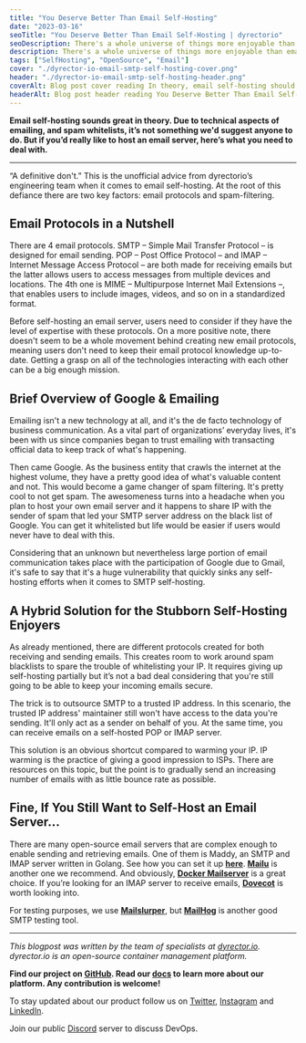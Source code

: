 ```yaml
---
title: "You Deserve Better Than Email Self-Hosting"
date: "2023-03-16"
seoTitle: "You Deserve Better Than Email Self-Hosting | dyrectorio"
seoDescription: There's a whole universe of things more enjoyable than email self-hosting. But if you'd still like to host an email server, here's all you need to know.
description: There's a whole universe of things more enjoyable than email self-hosting. But if you'd still like to host an email server, here's all you need to know.
tags: ["SelfHosting", "OpenSource", "Email"]
cover: "./dyrector-io-email-smtp-self-hosting-cover.png"
header: "./dyrector-io-email-smtp-self-hosting-header.png"
coverAlt: Blog post cover reading In theory, email self-hosting should be amazing. But there are technical and business issues that make it so difficult we can't tell you enough times to never do it.
headerAlt: Blog post header reading You Deserve Better Than Email Self-Hosting.
---
```


**Email self-hosting sounds great in theory. Due to technical aspects of emailing, and spam whitelists, it’s not something we'd suggest anyone to do. But if you’d really like to host an email server, here’s what you need to deal with.**

---

“A definitive don't.” This is the unofficial advice from dyrectorio’s engineering team when it comes to email self-hosting. At the root of this defiance there are two key factors: email protocols and spam-filtering.

## Email Protocols in a Nutshell

There are 4 email protocols. SMTP – Simple Mail Transfer Protocol – is designed for email sending. POP – Post Office Protocol – and IMAP – Internet Message Access Protocol – are both made for receiving emails but the latter allows users to access messages from multiple devices and locations. The 4th one is MIME – Multipurpose Internet Mail Extensions –, that enables users to include images, videos, and so on in a standardized format.

Before self-hosting an email server, users need to consider if they have the level of expertise with these protocols. On a more positive note, there doesn't seem to be a whole movement behind creating new email protocols, meaning users don't need to keep their email protocol knowledge up-to-date. Getting a grasp on all of the technologies interacting with each other can be a big enough mission.

## Brief Overview of Google & Emailing

Emailing isn't a new technology at all, and it's the de facto technology of business communication. As a vital part of organizations’ everyday lives, it's been with us since companies began to trust emailing with transacting official data to keep track of what's happening.

Then came Google. As the business entity that crawls the internet at the highest volume, they have a pretty good idea of what's valuable content and not. This would become a game changer of spam filtering. It's pretty cool to not get spam. The awesomeness turns into a headache when you plan to host your own email server and it happens to share IP with the sender of spam that led your SMTP server address on the black list of Google. You can get it whitelisted but life would be easier if users would never have to deal with this.

Considering that an unknown but nevertheless large portion of email communication takes place with the participation of Google due to Gmail, it's safe to say that it's a huge vulnerability that quickly sinks any self-hosting efforts when it comes to SMTP self-hosting.

## A Hybrid Solution for the Stubborn Self-Hosting Enjoyers

As already mentioned, there are different protocols created for both receiving and sending emails. This creates room to work around spam blacklists to spare the trouble of whitelisting your IP. It requires giving up self-hosting partially but it’s not a bad deal considering that you're still going to be able to keep your incoming emails secure.

The trick is to outsource SMTP to a trusted IP address. In this scenario, the trusted IP address' maintainer still won't have access to the data you're sending. It'll only act as a sender on behalf of you. At the same time, you can receive emails on a self-hosted POP or IMAP server.

This solution is an obvious shortcut compared to warming your IP. IP warming is the practice of giving a good impression to ISPs. There are resources on this topic, but the point is to gradually send an increasing number of emails with as little bounce rate as possible.

## Fine, If You Still Want to Self-Host an Email Server...

There are many open-source email servers that are complex enough to enable sending and retrieving emails. One of them is Maddy, an SMTP and IMAP server written in Golang. See how you can set it up **[here](https://maddy.email/)**. **[Mailu](https://mailu.io/1.9/)** is another one we recommend. And obviously, **[Docker Mailserver](https://artifacthub.io/packages/helm/docker-mailserver/docker-mailserver)** is a great choice. If you’re looking for an IMAP server to receive emails, **[Dovecot](https://www.dovecot.org/)** is worth looking into.

For testing purposes, we use **[Mailslurper](https://www.mailslurper.com/)**, but **[MailHog](https://github.com/mailhog/MailHog)** is another good SMTP testing tool.

---

_This blogpost was written by the team of specialists at [dyrector.io](https://dyrector.io). dyrector.io is an open-source container management platform._

**Find our project on [GitHub](https://github.com/dyrector-io/dyrectorio/). Read our [docs](https://docs.dyrector.io/) to learn more about our platform. Any contribution is welcome!**

To stay updated about our product follow us on [Twitter](https://twitter.com/dyrectorio), [Instagram](https://www.instagram.com/dyrectorio/) and [LinkedIn](https://www.linkedin.com/company/dyrectorio/).

Join our public [Discord](https://discord.gg/hMyT9cbYFD) server to discuss DevOps.
